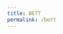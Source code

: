 ```yaml
---
title: BETT
permalink: /bett
---
```


<script>
window.location.replace('http://acromace.com/BETT/');
</script>
